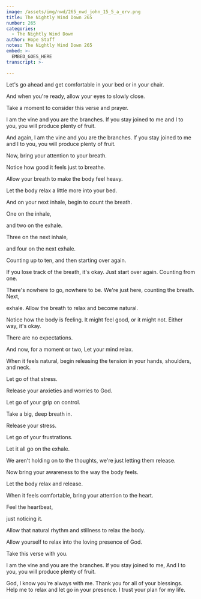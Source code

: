 ```yaml
---
image: /assets/img/nwd/265_nwd_john_15_5_a_erv.png
title: The Nightly Wind Down 265
number: 265
categories:
  - The Nightly Wind Down
author: Hope Staff
notes: The Nightly Wind Down 265
embed: >-
  EMBED_GOES_HERE
transcript: >-
  
---
```

Let's go ahead and get comfortable in your bed or in your chair.

And when you're ready, allow your eyes to slowly close.

Take a moment to consider this verse and prayer.

I am the vine and you are the branches. If you stay joined to me and I to you, you will produce plenty of fruit.

And again, I am the vine and you are the branches. If you stay joined to me and I to you, you will produce plenty of fruit.

Now, bring your attention to your breath.

Notice how good it feels just to breathe.

Allow your breath to make the body feel heavy.

Let the body relax a little more into your bed.

And on your next inhale, begin to count the breath.

One on the inhale,

and two on the exhale.

Three on the next inhale,

and four on the next exhale.

Counting up to ten, and then starting over again.

If you lose track of the breath, it's okay. Just start over again. Counting from one.

There's nowhere to go, nowhere to be. We're just here, counting the breath. Next,

exhale. Allow the breath to relax and become natural.

Notice how the body is feeling. It might feel good, or it might not. Either way, it's okay.

There are no expectations.

And now, for a moment or two, Let your mind relax.

When it feels natural, begin releasing the tension in your hands, shoulders, and neck.

Let go of that stress.

Release your anxieties and worries to God.

Let go of your grip on control.

Take a big, deep breath in.

Release your stress.

Let go of your frustrations.

Let it all go on the exhale.

We aren't holding on to the thoughts, we're just letting them release.

Now bring your awareness to the way the body feels.

Let the body relax and release.

When it feels comfortable, bring your attention to the heart.

Feel the heartbeat,

just noticing it.

Allow that natural rhythm and stillness to relax the body.

Allow yourself to relax into the loving presence of God.

Take this verse with you.

I am the vine and you are the branches. If you stay joined to me, And I to you, you will produce plenty of fruit.

God, I know you're always with me. Thank you for all of your blessings. Help me to relax and let go in your presence. I trust your plan for my life.

